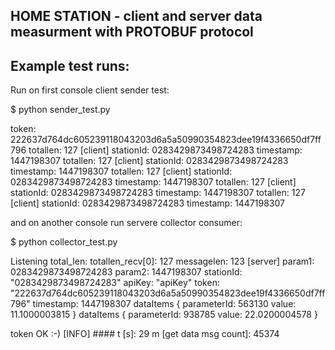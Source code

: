 HOME STATION - client and server data measurment with PROTOBUF protocol
-----------------------------------------------------------------------



Example test runs:
-------------------

Run on first console client sender test:

$ python sender_test.py


token:  222637d764dc605239118043203d6a5a50990354823dee19f4336650df7ff796
totallen:  127
[client] stationId:  0283429873498724283  timestamp:  1447198307
totallen:  127
[client] stationId:  0283429873498724283  timestamp:  1447198307
totallen:  127
[client] stationId:  0283429873498724283  timestamp:  1447198307
totallen:  127
[client] stationId:  0283429873498724283  timestamp:  1447198307
totallen:  127
[client] stationId:  0283429873498724283  timestamp:  1447198307


and on another console run servere collector consumer:

$ python collector_test.py


Listening
total_len: 
totallen_recv[0]:  127
messagelen:  123
[server] param1: 0283429873498724283 param2: 1447198307
stationId: "0283429873498724283"
apiKey: "apiKey"
token: "222637d764dc605239118043203d6a5a50990354823dee19f4336650df7ff796"
timestamp: 1447198307
dataItems {
  parameterId: 563130
  value: 11.1000003815
}
dataItems {
  parameterId: 938785
  value: 22.0200004578
}

token OK :-)
[INFO] #### t [s]:  29 m [get data msg count]:  45374

